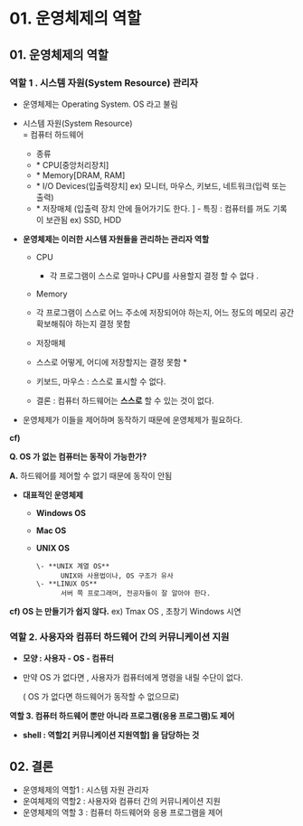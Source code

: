# 01. 운영체제의 역할

## 01. 운영체제의 역할

### 역할 1 . 시스템 자원\(System Resource\) 관리자

* 운영체제는 Operating System. OS 라고 불림 
* 시스템 자원\(System Resource\)  
   = 컴퓨터 하드웨어  
   - 종류

  * \* CPU\[중앙처리장치\] 
  *  \* Memory\[DRAM, RAM\] 
  *  \* I/O Devices\(입출력장치\]  ex\) 모니터, 마우스, 키보드, 네트워크\(입력 또는 출력\) 
  *  \* 저장매체 \(입출력 장치 안에 들어가기도 한다. \]  - 특징 : 컴퓨터를 꺼도 기록이 보관됨 ex\) SSD, HDD

* **운영체제는 이러한 시스템 자원들을 관리하는 관리자 역할** 
  * CPU 
    * 각 프로그램이 스스로 얼마나 CPU를 사용할지 결정 할 수 없다 . 
  *  Memory 

    *  각 프로그램이 스스로 어느 주소에 저장되어야 하는지, 어느 정도의 메모리 공간 확보해줘야 하는지 결정 못함 

  *  저장매체 

    * 스스로 어떻게, 어디에 저장할지는 결정 못함 \* 
    * 키보드, 마우스 : 스스로 표시할 수 없다. 
    * 결론 : 컴퓨터 하드웨어는 **스스로** 할 수 있는 것이 없다.

  
* 운영체제가 이들을 제어하며 동작하기 때문에 운영체제가 필요하다.

**cf\)** 

**Q. OS 가 없는 컴퓨터는 동작이 가능한가?**

**A.**  하드웨어를 제어할 수 없기 때문에 동작이 안됨

* **대표적인 운영체제**
  * **Windows OS**
  *  **Mac OS**
  * **UNIX OS**

    ```text
    \- **UNIX 계열 OS**
          UNIX와 사용법이나, OS 구조가 유사 
    \- **LINUX OS** 
          서버 쪽 프로그래머, 전공자들이 잘 알아야 한다.  
    ```

**cf\) OS 는 만들기가 쉽지 않다.** ex\) Tmax OS , 초창기 Windows 시연

### 역할 2. 사용자와 컴퓨터 하드웨어 간의 커뮤니케이션 지원

* **모양 : 사용자 - OS - 컴퓨터**  
* 만약 OS 가 없다면 ,  사용자가 컴퓨터에게 명령을 내릴 수단이 없다.

    \( OS 가 없다면 하드웨어가 동작할 수 없으므로\)

**역할 3. 컴퓨터 하드웨어 뿐만 아니라 프로그램\(응용 프로그램\)도 제어**

* **shell : 역할2\[ 커뮤니케이션 지원역할\] 을 담당하는 것** 

## 02. 결론

* 운영체제의 역할1 : 시스템 자원 관리자
* 운여체제의 역할2 : 사용자와 컴퓨터 간의 커뮤니케이션 지원
* 운영체제의 역할 3 : 컴퓨터 하드웨어와 응용 프로그램을 제어 

